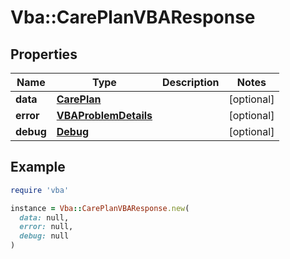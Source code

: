 # Vba::CarePlanVBAResponse

## Properties

| Name | Type | Description | Notes |
| ---- | ---- | ----------- | ----- |
| **data** | [**CarePlan**](CarePlan.md) |  | [optional] |
| **error** | [**VBAProblemDetails**](VBAProblemDetails.md) |  | [optional] |
| **debug** | [**Debug**](Debug.md) |  | [optional] |

## Example

```ruby
require 'vba'

instance = Vba::CarePlanVBAResponse.new(
  data: null,
  error: null,
  debug: null
)
```

